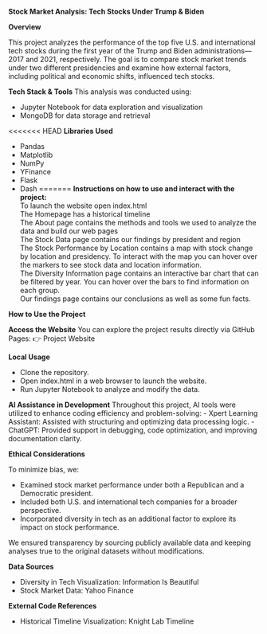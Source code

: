 **Stock Market Analysis: Tech Stocks Under Trump & Biden**

**Overview**

This project analyzes the performance of the top five U.S. and international tech stocks during the first year of the Trump and Biden administrations—2017 and 2021, respectively. The goal is to compare stock market trends under two different presidencies and examine how external factors, including political and economic shifts, influenced tech stocks.

**Tech Stack & Tools**
This analysis was conducted using:
- Jupyter Notebook for data exploration and visualization
- MongoDB for data storage and retrieval

<<<<<<< HEAD
**Libraries Used**
- Pandas
- Matplotlib
- NumPy
- YFinance
- Flask
- Dash
=======
**Instructions on how to use and interact with the project:**  
To launch the website open index.html  
The Homepage has a historical timeline  
The About page contains the methods and tools we used to analyze the data and build our web pages  
The Stock Data page contains our findings by president and region  
The Stock Performance by Location contains a map with stock change by location and presidency. To interact with the map you can hover over the markers to see stock data and location information.   
The Diversity Information page contains an interactive bar chart that can be filtered by year. You can hover over the bars to find information on each group.  
Our findings page contains our conclusions as well as some fun facts.  

**How to Use the Project**

**Access the Website**
You can explore the project results directly via GitHub Pages:
👉 Project Website

**Local Usage**
- Clone the repository.
- Open index.html in a web browser to launch the website.
- Run Jupyter Notebook to analyze and modify the data.

**AI Assistance in Development**
Throughout this project, AI tools were utilized to enhance coding efficiency and problem-solving:
        - Xpert Learning Assistant: Assisted with structuring and optimizing data processing logic.
        - ChatGPT: Provided support in debugging, code optimization, and improving documentation clarity.

**Ethical Considerations**

To minimize bias, we:
- Examined stock market performance under both a Republican and a Democratic president.
- Included both U.S. and international tech companies for a broader perspective.
- Incorporated diversity in tech as an additional factor to explore its impact on stock performance.

We ensured transparency by sourcing publicly available data and keeping analyses true to the original datasets without modifications.

**Data Sources**
- Diversity in Tech Visualization: Information Is Beautiful
- Stock Market Data: Yahoo Finance

**External Code References**
- Historical Timeline Visualization: Knight Lab Timeline

